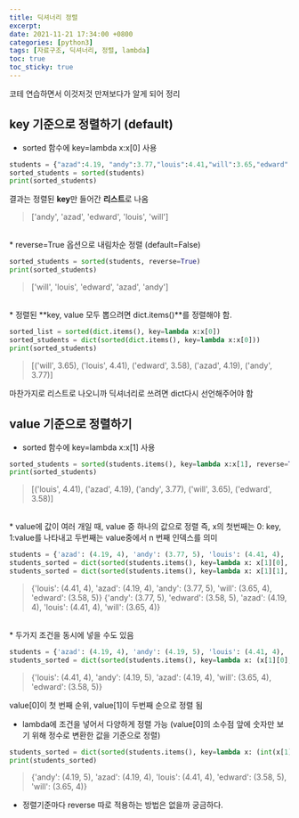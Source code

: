 ```yaml
---
title: 딕셔너리 정렬
excerpt:
date: 2021-11-21 17:34:00 +0800
categories: [python3]
tags: [자료구조, 딕셔너리, 정렬, lambda]
toc: true
toc_sticky: true
---
```


코테 연습하면서 이것저것 만져보다가 알게 되어 정리

## key 기준으로 정렬하기 (default)

* sorted 함수에 key=lambda x:x[0] 사용

```python
students = {"azad":4.19, "andy":3.77,"louis":4.41,"will":3.65,"edward":3.58}
sorted_students = sorted(students)
print(sorted_students)
```
결과는 정렬된 **key**만 들어간 **리스트**로 나옴

> ['andy', 'azad', 'edward', 'louis', 'will']

<br>
* reverse=True 옵션으로 내림차순 정렬 (default=False)

```python
sorted_students = sorted(students, reverse=True)
print(sorted_students)
```
>['will', 'louis', 'edward', 'azad', 'andy']

<br>
* 정렬된 **key, value 모두 뽑으려면 dict.items()**를 정렬해야 함.

```python
sorted_list = sorted(dict.items(), key=lambda x:x[0])
sorted_students = dict(sorted(dict.items(), key=lambda x:x[0]))
print(sorted_students)
```
> [('will', 3.65), ('louis', 4.41), ('edward', 3.58), ('azad', 4.19), ('andy', 3.77)]

마찬가지로 리스트로 나오니까 딕셔너리로 쓰려면 dict다시 선언해주어야 함

## value 기준으로 정렬하기
*  sorted 함수에 key=lambda x:x[1] 사용

```python
sorted_students = sorted(students.items(), key=lambda x:x[1], reverse=True)
print(sorted_students)
```
>[('louis', 4.41), ('azad', 4.19), ('andy', 3.77), ('will', 3.65), ('edward', 3.58)]

<br>
* value에 값이 여러 개일 때, value 중 하나의 값으로 정렬
즉, x의 첫번째는 0: key, 1:value를 나타내고 두번째는 value중에서 n 번째 인덱스를 의미

```python
students = {'azad': (4.19, 4), 'andy': (3.77, 5), 'louis': (4.41, 4), 'will': (3.65, 4), 'edward': (3.58, 5)}
students_sorted = dict(sorted(students.items(), key=lambda x: x[1][0], reverse=True))
students_sorted = dict(sorted(students.items(), key=lambda x: x[1][1], reverse=True))
```
> {'louis': (4.41, 4), 'azad': (4.19, 4), 'andy': (3.77, 5), 'will': (3.65, 4), 'edward': (3.58, 5)}
> {'andy': (3.77, 5), 'edward': (3.58, 5), 'azad': (4.19, 4), 'louis': (4.41, 4), 'will': (3.65, 4)}

<br>
* 두가지 조건을 동시에 넣을 수도 있음

```python
students = {'azad': (4.19, 4), 'andy': (4.19, 5), 'louis': (4.41, 4), 'will': (3.65, 4), 'edward': (3.58, 5)}
students_sorted = dict(sorted(students.items(), key=lambda x: (x[1][0],x[1][1]), reverse=True))
```
> {'louis': (4.41, 4), 'andy': (4.19, 5), 'azad': (4.19, 4), 'will': (3.65, 4), 'edward': (3.58, 5)}

value[0]이 첫 번째 순위, value[1]이 두번째 순으로 정렬 됨
<br>

* lambda에 조건을 넣어서 다양하게 정렬 가능 (value[0]의 소수점 앞에 숫자만 보기 위해 정수로 변환한 값을 기준으로 정렬)

```python
students_sorted = dict(sorted(students.items(), key=lambda x: (int(x[1][0])),x[1][1]), reverse=True))
print(students_sorted)
```
> {'andy': (4.19, 5), 'azad': (4.19, 4), 'louis': (4.41, 4), 'edward': (3.58, 5), 'will': (3.65, 4)}

* 정렬기준마다 reverse 따로 적용하는 방법은 없을까 궁금하다.